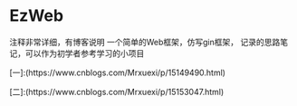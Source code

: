 # EzWeb
注释非常详细，有博客说明
一个简单的Web框架，仿写gin框架，
记录的思路笔记，可以作为初学者参考学习的小项目    
</p>
[一]:(https://www.cnblogs.com/Mrxuexi/p/15149490.html)
</p>
[二]:(https://www.cnblogs.com/Mrxuexi/p/15153047.html)
